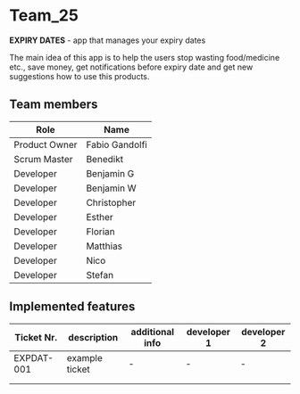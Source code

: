 
# Team_25

  
**EXPIRY DATES** - app that manages your expiry dates

 The main idea of this app is to help the users stop wasting food/medicine etc., save money, get notifications before expiry date and get new suggestions how to use this products. 


## Team members

| Role |  Name|
|--|--|
| Product Owner | Fabio Gandolfi |
| Scrum Master | Benedikt |
| Developer |  Benjamin G |
| Developer | Benjamin W |
| Developer | Christopher |
| Developer | Esther |
| Developer | Florian |
| Developer | Matthias |
| Developer | Nico |
| Developer | Stefan |


## Implemented features

| Ticket Nr. | description | additional info | developer 1 | developer 2 |
|---|---|---|---|---|
|EXPDAT-001   | example ticket  | -  | -  | -  |
|   |   |   |   |   |
|   |   |   |   |   |
